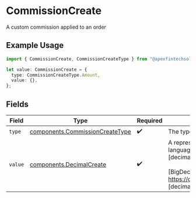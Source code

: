 # CommissionCreate

A custom commission applied to an order

## Example Usage

```typescript
import { CommissionCreate, CommissionCreateType } from "@apexfintechsolutions/ascend-sdk/models/components";

let value: CommissionCreate = {
  type: CommissionCreateType.Amount,
  value: {},
};
```

## Fields

| Field                                                                                                                                                                                                                                                                                                                                                        | Type                                                                                                                                                                                                                                                                                                                                                         | Required                                                                                                                                                                                                                                                                                                                                                     | Description                                                                                                                                                                                                                                                                                                                                                  | Example                                                                                                                                                                                                                                                                                                                                                      |
| ------------------------------------------------------------------------------------------------------------------------------------------------------------------------------------------------------------------------------------------------------------------------------------------------------------------------------------------------------------ | ------------------------------------------------------------------------------------------------------------------------------------------------------------------------------------------------------------------------------------------------------------------------------------------------------------------------------------------------------------ | ------------------------------------------------------------------------------------------------------------------------------------------------------------------------------------------------------------------------------------------------------------------------------------------------------------------------------------------------------------ | ------------------------------------------------------------------------------------------------------------------------------------------------------------------------------------------------------------------------------------------------------------------------------------------------------------------------------------------------------------ | ------------------------------------------------------------------------------------------------------------------------------------------------------------------------------------------------------------------------------------------------------------------------------------------------------------------------------------------------------------ |
| `type`                                                                                                                                                                                                                                                                                                                                                       | [components.CommissionCreateType](../../models/components/commissioncreatetype.md)                                                                                                                                                                                                                                                                           | :heavy_check_mark:                                                                                                                                                                                                                                                                                                                                           | The type of commission value being specified. Only the type of "AMOUNT" is supported.                                                                                                                                                                                                                                                                        | AMOUNT                                                                                                                                                                                                                                                                                                                                                       |
| `value`                                                                                                                                                                                                                                                                                                                                                      | [components.DecimalCreate](../../models/components/decimalcreate.md)                                                                                                                                                                                                                                                                                         | :heavy_check_mark:                                                                                                                                                                                                                                                                                                                                           | A representation of a decimal value, such as 2.5. Clients may convert values into language-native decimal formats, such as Java's [BigDecimal][] or Python's [decimal.Decimal][].<br/><br/> [BigDecimal]:<br/> https://docs.oracle.com/en/java/javase/11/docs/api/java.base/java/math/BigDecimal.html<br/> [decimal.Decimal]: https://docs.python.org/3/library/decimal.html |                                                                                                                                                                                                                                                                                                                                                              |